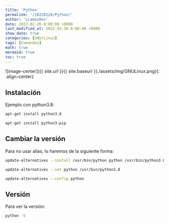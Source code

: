 ```yaml
---
title: 'Python'
permalink: '/20220226/Python/'
author: 'LLamasDev'
date: 2022-02-26 8:00:00 +0800
last_modified_at: 2022-02-26 8:00:00 +0800
show_date: true
categories: [GNU/Linux]
tags: [Comandos]
math: true
mermaid: true
toc: true
---
```


![image-center]({{ site.url }}{{ site.baseurl }}./assets/img/GNULinux.png){: .align-center}

## Instalación

Ejemplo con python3.8:
```bash
apt-get install python3.8

apt-get install python3-pip
```

## Cambiar la versión

Para no usar alias, lo haremos de la siguiente forma:
```bash
update-alternatives --install /usr/bin/python python /usr/bin/python3.8 2

update-alternatives --set python /usr/bin/python3.8

update-alternatives --config python
```

## Versión

Para ver la versión:
```bash
python -V
```